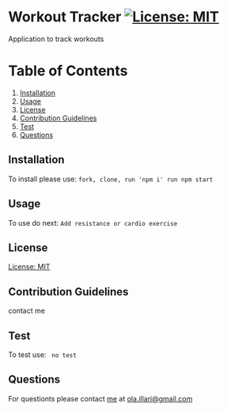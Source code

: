 # Workout Tracker [![License: MIT](https://img.shields.io/badge/License-MIT-yellow.svg)](https://opensource.org/licenses/MIT)
  Application to track workouts
  # Table of Contents
  1. [Installation](#installation)
  2. [Usage](#usage)
  3. [License](#license)
  4. [Contribution Guidelines](#contribution-guidelines)
  5. [Test](#test)
  6. [Questions](#questions)
## Installation
To install please use: 
`fork, clone, run 'npm i' run npm start`
## Usage
To use do next: 
`Add resistance or cardio exercise`
## License
[License: MIT](https://opensource.org/licenses/MIT)
## Contribution Guidelines 
contact me
## Test
To test use:
` no test`
## Questions
For questionts please contact [me](https://github.com/Myau5x) at ola.illari@gmail.com
 

